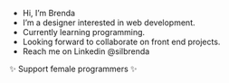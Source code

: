 -  Hi, I’m Brenda
-  I’m a designer interested in web development.
-  Currently learning programming.
-  Looking forward to collaborate on front end projects.
-  Reach me on Linkedin @silbrenda

✨ Support female programmers ✨ 

